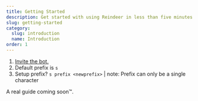 ```yaml
---
title: Getting Started
description: Get started with using Reindeer in less than five minutes.
slug: getting-started
category:
  slug: introduction
  name: Introduction
order: 1
---
```


1. [Invite the bot.](/invite)
2. Default prefix is `s`
3. Setup prefix? `s prefix <newprefix>` | note: Prefix can only be a single character

A real guide coming soon™.
